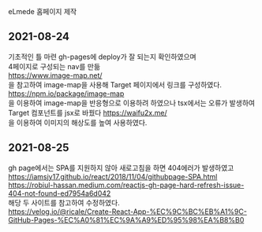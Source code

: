 eLmede 홈페이지 제작    

2021-08-24
----------
기초적인 틀 마련 gh-pages에 deploy가 잘 되는지 확인하였으며        
4페이지로 구성되는 nav를 만듦    
https://www.image-map.net/    
을 참고하여 image-map을 사용해 Target 페이지에서 링크를 구성하였다.   
https://npm.io/package/image-map   
을 이용하여 image-map을 반응형으로 이용하려 하였으나 tsx에서는 오류가 발생하여  Target 컴포넌트를   jsx로 바꿨다
https://waifu2x.me/   
을 이용하여 이미지의 해상도를 높여 사용하였다.   

2021-08-25
----------
gh page에서는 SPA를 지원하지 않아 새로고침을 하면 404에러가 발생하였고    
https://iamsjy17.github.io/react/2018/11/04/githubpage-SPA.html    
https://robiul-hassan.medium.com/reactjs-gh-page-hard-refresh-issue-404-not-found-ed7954a6d042    
해당 두 사이트를 참고하여 수정하였다.    
https://velog.io/@ricale/Create-React-App-%EC%9C%BC%EB%A1%9C-GitHub-Pages-%EC%A0%81%EC%9A%A9%ED%95%98%EA%B8%B0


